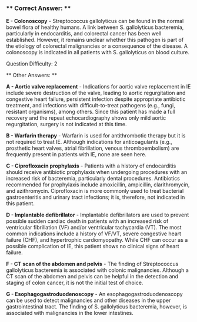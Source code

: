 ### ** Correct Answer: **

**E - Colonoscopy** - Streptococcus gallolyticus can be found in the normal bowel flora of healthy humans. A link between S. gallolyticus bacteremia, particularly in endocarditis, and colorectal cancer has been well established. However, it remains unclear whether this pathogen is part of the etiology of colorectal malignancies or a consequence of the disease. A colonoscopy is indicated in all patients with S. gallolyticus on blood culture.

Question Difficulty: 2

** Other Answers: **

**A - Aortic valve replacement** - Indications for aortic valve replacement in IE include severe destruction of the valve, leading to aortic regurgitation and congestive heart failure, persistent infection despite appropriate antibiotic treatment, and infections with difficult-to-treat pathogens (e.g., fungi, resistant organisms), among others. Since this patient has made a full recovery and the repeat echocardiography shows only mild aortic regurgitation, surgery is not indicated at this time.

**B - Warfarin therapy** - Warfarin is used for antithrombotic therapy but it is not required to treat IE. Although indications for anticoagulants (e.g., prosthetic heart valves, atrial fibrillation, venous thromboembolism) are frequently present in patients with IE, none are seen here.

**C - Ciprofloxacin prophylaxis** - Patients with a history of endocarditis should receive antibiotic prophylaxis when undergoing procedures with an increased risk of bacteremia, particularly dental procedures. Antibiotics recommended for prophylaxis include amoxicillin, ampicillin, clarithromycin, and azithromycin. Ciprofloxacin is more commonly used to treat bacterial gastroenteritis and urinary tract infections; it is, therefore, not indicated in this patient.

**D - Implantable defibrillator** - Implantable defibrillators are used to prevent possible sudden cardiac death in patients with an increased risk of ventricular fibrillation (VF) and/or ventricular tachycardia (VT). The most common indications include a history of VF/VT, severe congestive heart failure (CHF), and hypertrophic cardiomyopathy. While CHF can occur as a possible complication of IE, this patient shows no clinical signs of heart failure.

**F - CT scan of the abdomen and pelvis** - The finding of Streptococcus gallolyticus bacteremia is associated with colonic malignancies. Although a CT scan of the abdomen and pelvis can be helpful in the detection and staging of colon cancer, it is not the initial test of choice.

**G - Esophagogastroduodenoscopy** - An esophagogastroduodenoscopy can be used to detect malignancies and other diseases in the upper gastrointestinal tract. The finding of S. gallolyticus bacteremia, however, is associated with malignancies in the lower intestines.

